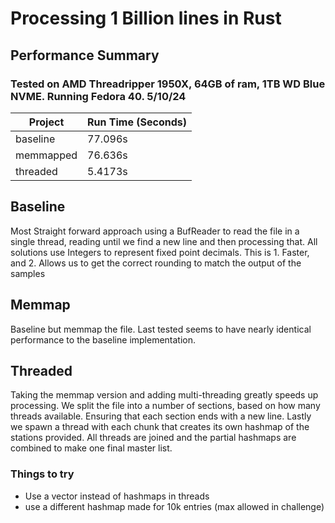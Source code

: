 # Processing 1 Billion lines in Rust

## Performance Summary

### Tested on AMD Threadripper 1950X, 64GB of ram, 1TB WD Blue NVME. Running Fedora 40. 5/10/24
| Project | Run Time (Seconds)|
| ------- | ----------------- |
| baseline | 77.096s |
| memmapped | 76.636s |
| threaded | 5.4173s |


## Baseline

Most Straight forward approach using a BufReader to read the file in a single thread, reading until we find a new line and then processing that.
All solutions use Integers to represent fixed point decimals. This is 1. Faster, and 2. Allows us to get the correct rounding to match the output of the samples

## Memmap

Baseline but memmap the file. Last tested seems to have nearly identical performance to the baseline implementation.

## Threaded

Taking the memmap version and adding multi-threading greatly speeds up processing.
We split the file into a number of sections, based on how many threads available. 
Ensuring that each section ends with a new line.
Lastly we spawn a thread with each chunk that creates its own hashmap of the stations provided.
All threads are joined and the partial hashmaps are combined to make one final master list.

### Things to try
- Use a vector instead of hashmaps in threads
- use a different hashmap made for 10k entries (max allowed in challenge)
